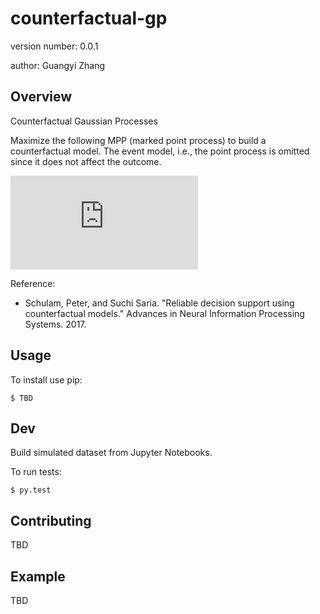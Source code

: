 counterfactual-gp
===============================

version number: 0.0.1

author: Guangyi Zhang

Overview
--------

Counterfactual Gaussian Processes

Maximize the following MPP (marked point process) to build a counterfactual model.
The event model, i.e., the point process is omitted since it does not affect the outcome.

![marked point](https://latex.codecogs.com/svg.latex?%5Cbegin%7Baligned%7D%20P%28y%2Cz_y%2Ca%2Cz_a%7Ct%29%20%26%3D%20P%28y%7Ct%2Cz_y%29%20P%28z_y%7Ct%29%20P%28a%2Cz_a%7Ct%29%5C%5C%20%26assume%20%5C%3B%20P%28z_y%3D1%7Ct%29%3D1%2C%5C%3B%20a%20%5Cin%20%5C%7B0%2C1%5C%7D%5C%5C%20P%28y%2Cz_y%2Ca%2Cz_a%7Ct%29%20%26%3D%20P%28y%7Ct%2Cz_y%29%20P%28z_a%7Ct%29%5C%5C%20%26assume%20%5C%3B%20P%28y%7Ct%2Cz_y%3B%20%5Ctheta_1%29%2C%20P%28z_a%7Ct%3B%20%5Ctheta_2%29%2C%20%5Ctheta_1%5Ccap%5Ctheta_2%3D%5Cemptyset%5C%5C%20max%20%5C%3B%20%5Csum_j%5E%7Bn_i%7D%20logP%28y_j%2Cz_%7Byj%7D%2Ca_j%2Cz_%7Baj%7D%7Ct_j%29%20%26%5CLeftrightarrow%20max%20%5C%3B%20%5Csum_j%5E%7Bn_i%7D%20log%20P%28y_j%7Ct_j%2Cz_%7Byj%7D%29%20&plus;%20%5C%3B%20%5Csum_j%5E%7Bn_i%7D%20log%20P%28z_%7Baj%7D%7Ct_j%29%5C%5C%20%26assume%20%5C%3B%20P%28y%7Ct%2Cz_y%29%20%3D%20%5Csum_%7Bz_a%7D%20P%28y%2Cz_a%7Ct%2Cz_y%29%20%3D%20%5Csum_%7Bz_a%7D%20P%28y%7Ct%2Cz_y%2Cz_a%29P%28z_a%7Ct%29%20%5Cend%7Baligned%7D)

Reference: 

* Schulam, Peter, and Suchi Saria. "Reliable decision support using counterfactual models." Advances in Neural Information Processing Systems. 2017.

Usage
--------------------

To install use pip:

    $ TBD

Dev
------------

Build simulated dataset from Jupyter Notebooks.

To run tests:

    $ py.test


Contributing
------------

TBD

Example
-------

TBD
